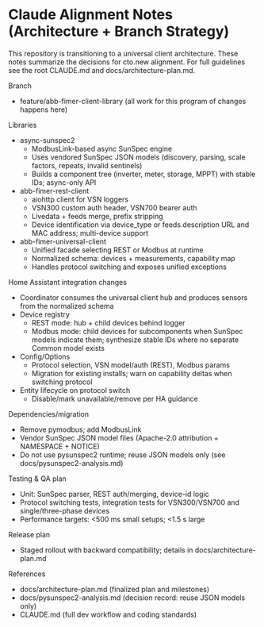 # Claude Alignment Notes (Architecture + Branch Strategy)

This repository is transitioning to a universal client architecture. These notes summarize the decisions for cto.new alignment. For full guidelines see the root CLAUDE.md and docs/architecture-plan.md.

Branch
- feature/abb-fimer-client-library (all work for this program of changes happens here)

Libraries
- async-sunspec2
  - ModbusLink-based async SunSpec engine
  - Uses vendored SunSpec JSON models (discovery, parsing, scale factors, repeats, invalid sentinels)
  - Builds a component tree (inverter, meter, storage, MPPT) with stable IDs; async-only API
- abb-fimer-rest-client
  - aiohttp client for VSN loggers
  - VSN300 custom auth header, VSN700 bearer auth
  - Livedata + feeds merge, prefix stripping
  - Device identification via device_type or feeds.description URL and MAC address; multi-device support
- abb-fimer-universal-client
  - Unified facade selecting REST or Modbus at runtime
  - Normalized schema: devices + measurements, capability map
  - Handles protocol switching and exposes unified exceptions

Home Assistant integration changes
- Coordinator consumes the universal client hub and produces sensors from the normalized schema
- Device registry
  - REST mode: hub + child devices behind logger
  - Modbus mode: child devices for subcomponents when SunSpec models indicate them; synthesize stable IDs where no separate Common model exists
- Config/Options
  - Protocol selection, VSN model/auth (REST), Modbus params
  - Migration for existing installs; warn on capability deltas when switching protocol
- Entity lifecycle on protocol switch
  - Disable/mark unavailable/remove per HA guidance

Dependencies/migration
- Remove pymodbus; add ModbusLink
- Vendor SunSpec JSON model files (Apache-2.0 attribution + NAMESPACE + NOTICE)
- Do not use pysunspec2 runtime; reuse JSON models only (see docs/pysunspec2-analysis.md)

Testing & QA plan
- Unit: SunSpec parser, REST auth/merging, device-id logic
- Protocol switching tests, integration tests for VSN300/VSN700 and single/three-phase devices
- Performance targets: <500 ms small setups; <1.5 s large

Release plan
- Staged rollout with backward compatibility; details in docs/architecture-plan.md

References
- docs/architecture-plan.md (finalized plan and milestones)
- docs/pysunspec2-analysis.md (decision record: reuse JSON models only)
- CLAUDE.md (full dev workflow and coding standards)
